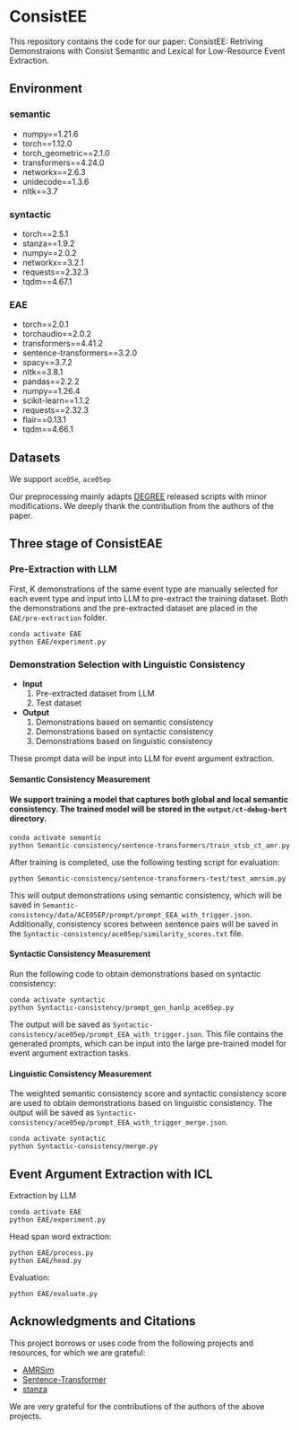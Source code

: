 # ConsistEE

This repository contains the code for our paper: ConsistEE: Retriving Demonstraions with Consist Semantic and Lexical for Low-Resource Event Extraction.

## Environment
### semantic
- numpy==1.21.6
- torch==1.12.0
- torch_geometric==2.1.0
- transformers==4.24.0
- networkx==2.6.3
- unidecode==1.3.6
- nltk==3.7
### syntactic
- torch==2.5.1
- stanza==1.9.2
- numpy==2.0.2
- networkx==3.2.1
- requests==2.32.3
- tqdm==4.67.1
### EAE
- torch==2.0.1
- torchaudio==2.0.2
- transformers==4.41.2
- sentence-transformers==3.2.0
- spacy==3.7.2
- nltk==3.8.1
- pandas==2.2.2
- numpy==1.26.4
- scikit-learn==1.1.2
- requests==2.32.3
- flair==0.13.1
- tqdm==4.66.1

## Datasets
We support `ace05e`, `ace05ep`

Our preprocessing mainly adapts [DEGREE](https://github.com/PlusLabNLP/DEGREE) released scripts with minor modifications. We deeply thank the contribution from the authors of the paper.

## Three stage of ConsistEAE

### Pre-Extraction with LLM

First, K demonstrations of the same event type are manually selected for each event type and input into LLM to pre-extract the training dataset. Both the demonstrations and the pre-extracted dataset are placed in the `EAE/pre-extraction` folder.

```
conda activate EAE
python EAE/experiment.py
```


###  Demonstration Selection with Linguistic Consistency

* **Input** 
  1. Pre-extracted dataset from LLM
  2. Test dataset
* **Output**
	1. Demonstrations based on semantic consistency
	2. Demonstrations based on syntactic consistency
	3. Demonstrations based on linguistic consistency

These prompt data will be input into LLM for event argument extraction.

#### Semantic Consistency Measurement
#### We support training a model that captures both global and local semantic consistency. The trained model will be stored in the `output/ct-debug-bert` directory.

```
conda activate semantic
python Semantic-consistency/sentence-transformers/train_stsb_ct_amr.py
```

After training is completed, use the following testing script for evaluation:
```
python Semantic-consistency/sentence-transformers-test/test_amrsim.py
```
This will output demonstrations using semantic consistency, which will be saved in `Semantic-consistency/data/ACE05EP/prompt/prompt_EEA_with_trigger.json`. Additionally, consistency scores between sentence pairs will be saved in the `Syntactic-consistency/ace05ep/similarity_scores.txt` file.


#### Syntactic Consistency Measurement

Run the following code to obtain demonstrations based on syntactic consistency:

```
conda activate syntactic
python Syntactic-consistency/prompt_gen_hanlp_ace05ep.py
```
The output will be saved as `Syntactic-consistency/ace05ep/prompt_EEA_with_trigger.json`. This file contains the generated prompts, which can be input into the large pre-trained model for event argument extraction tasks.

#### Linguistic Consistency Measurement

The weighted semantic consistency score and syntactic consistency score are used to obtain demonstrations based on linguistic consistency. The output will be saved as `Syntactic-consistency/ace05ep/prompt_EEA_with_trigger_merge.json`.

```
conda activate syntactic
python Syntactic-consistency/merge.py
```

## Event Argument Extraction with ICL

Extraction by LLM
```
conda activate EAE
python EAE/experiment.py
```

Head span word extraction:
```
python EAE/process.py
python EAE/head.py
```
Evaluation:

```
python EAE/evaluate.py
```
## Acknowledgments and Citations

This project borrows or uses code from the following projects and resources, for which we are grateful:

- [AMRSim](https://github.com/zzshou/AMRSim)
- [Sentence-Transformer](https://www.sbert.net/)
- [stanza](https://stanfordnlp.github.io/stanza/download_models.html)

We are very grateful for the contributions of the authors of the above projects.

